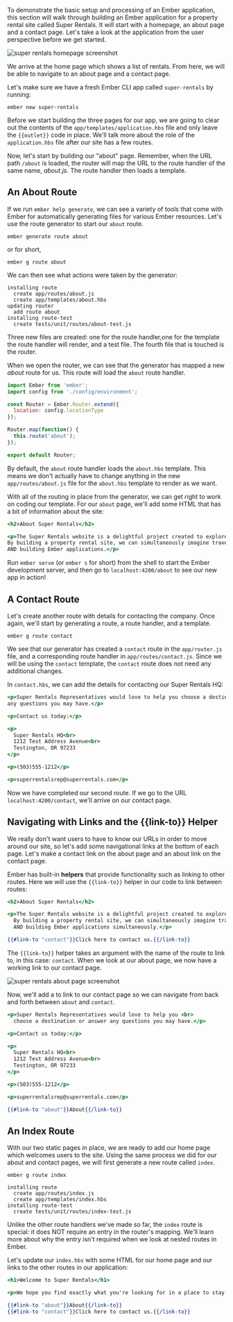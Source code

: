To demonstrate the basic setup and processing of an Ember application, this section will walk through building an Ember application for a property rental site called Super Rentals.
It will start with a homepage, an about page and a contact page.
Let's take a look at the application from the user perspective before we get started.

![super rentals homepage screenshot](../../images/routes-and-templates/ember-super-rentals-index.png)

We arrive at the home page which shows a list of rentals.
From here, we will be able to navigate to an about page and a contact page.

Let's make sure we have a fresh Ember CLI app called `super-rentals` by running:

```shell
ember new super-rentals
```

Before we start building the three pages for our app,
we are going to clear out the contents of the `app/templates/application.hbs` file
and only leave the `{{outlet}}` code in place.
We'll talk more about the role of the `application.hbs` file after our site has a few routes.

Now, let's start by building our "about" page.
Remember, when the URL path `/about` is loaded,
the router will map the URL to the route handler of the same name, _about.js_.
The route handler then loads a template.

## An About Route

If we run `ember help generate`, we can see a variety of tools that come with Ember for automatically generating files for various Ember resources.
Let's use the route generator to start our `about` route.

```shell
ember generate route about
```

or for short,

```shell
ember g route about
```

We can then see what actions were taken by the generator:

```shell
installing route
  create app/routes/about.js
  create app/templates/about.hbs
updating router
  add route about
installing route-test
  create tests/unit/routes/about-test.js
```

Three new files are created: one for the route handler,one for the template the route handler will render,
and a test file.
The fourth file that is touched is the router.

When we open the router, we can see that the generator has mapped a new _about_ route for us.
This route will load the `about` route handler.

```app/router.js
import Ember from 'ember';
import config from './config/environment';

const Router = Ember.Router.extend({
  location: config.locationType
});

Router.map(function() {
  this.route('about');
});

export default Router;
```

By default, the `about` route handler loads the `about.hbs` template.
This means we don't actually have to change anything in the new `app/routes/about.js` file for the `about.hbs` template to render as we want.

With all of the routing in place from the generator, we can get right to work on coding our template.
For our `about` page, we'll add some HTML that has a bit of information about the site:

```app/templates/about.hbs
<h2>About Super Rentals</h2>

<p>The Super Rentals website is a delightful project created to explore Ember.
By building a property rental site, we can simultaneously imagine traveling
AND building Ember applications.</p>
```

Run `ember serve` (or `ember s` for short) from the shell to start the Ember development server,
and then go to `localhost:4200/about` to see our new app in action!

## A Contact Route

Let's create another route with details for contacting the company.
Once again, we'll start by generating a route, a route handler, and a template.

```shell
ember g route contact
```

We see that our generator has created a `contact` route in the `app/router.js` file,
and a corresponding route handler in `app/routes/contact.js`.
Since we will be using the `contact` template, the `contact` route does not need any additional changes.

In `contact.hbs`, we can add the details for contacting our Super Rentals HQ:

```app/templates/contact.hbs
<p>Super Rentals Representatives would love to help you choose a destination or answer
any questions you may have.</p>

<p>Contact us today:</p>

<p>
  Super Rentals HQ<br>
  1212 Test Address Avenue<br>
  Testington, OR 97233
</p>

<p>(503)555-1212</p>

<p>superrentalsrep@superrentals.com</p>
```

Now we have completed our second route.
If we go to the URL `localhost:4200/contact`, we'll arrive on our contact page.

## Navigating with Links and the {{link-to}} Helper

We really don't want users to have to know our URLs in order to move around our site,
so let's add some navigational links at the bottom of each page.
Let's make a contact link on the about page and an about link on the contact page.

Ember has built-in **helpers** that provide functionality such as linking to other routes.
Here we will use the `{{link-to}}` helper in our code to link between routes:

```app/templates/about.hbs
<h2>About Super Rentals</h2>

<p>The Super Rentals website is a delightful project created to explore Ember.<br>
  By building a property rental site, we can simultaneously imagine traveling<br>
  AND building Ember applications simultaneously.</p>

{{#link-to "contact"}}Click here to contact us.{{/link-to}}
```

The `{{link-to}}` helper takes an argument with the name of the route to link to, in this case: `contact`.
When we look at our about page, we now have a working link to our contact page.

![super rentals about page screenshot](../../images/routes-and-templates/ember-super-rentals-about.png)

Now, we'll add a to link to our contact page so we can navigate from back and forth between `about` and `contact`.

```app/templates/contact.hbs
<p>Super Rentals Representatives would love to help you <br>
  choose a destination or answer any questions you may have.</p>

<p>Contact us today:</p>

<p>
  Super Rentals HQ<br>
  1212 Test Address Avenue<br>
  Testington, OR 97233
</p>

<p>(503)555-1212</p>

<p>superrentalsrep@superrentals.com</p>

{{#link-to "about"}}About{{/link-to}}
```

## An Index Route

With our two static pages in place, we are ready to add our home page which welcomes users to the site.
Using the same process we did for our about and contact pages, we will first generate a new route called `index`.

```shell
ember g route index

installing route
  create app/routes/index.js
  create app/templates/index.hbs
installing route-test
  create tests/unit/routes/index-test.js
```

Unlike the other route handlers we've made so far, the `index` route is special:
it does NOT require an entry in the router's mapping.
We'll learn more about why the entry isn't required when we look at nested routes in Ember.

Let's update our `index.hbs` with some HTML for our home page and our links to the other routes in our application:

```app/templates/index.hbs
<h1>Welcome to Super Rentals</h1>

<p>We hope you find exactly what you're looking for in a place to stay.</p>

{{#link-to "about"}}About{{/link-to}}
{{#link-to "contact"}}Click here to contact us.{{/link-to}}
```
